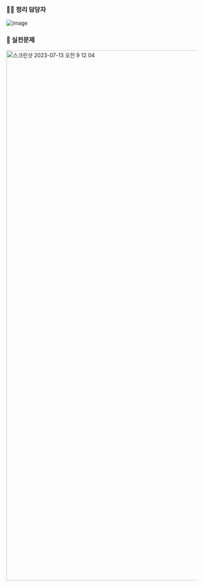 ### 👩‍💻 정리 담당자
![image](https://github.com/boyeonJ/TypeScript_Study/assets/32887635/0233453c-835b-4c3c-9226-4ee94a988def)

### 📝 실전문제
<img width="1400" alt="스크린샷 2023-07-13 오전 9 12 04" src="https://github.com/boyeonJ/TypeScript_Study/assets/32887635/15b29938-771a-49e9-858d-bc929fccd21d">
